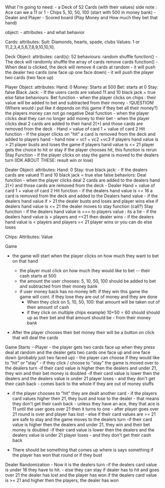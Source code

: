 What I'm going to need:
     - a Deck of 52 Cards (with their values)
        side note : Ace can we a 11 or 1
     - Chips 5, 10, 50, 100 (start with 500 in money bank)
     - Dealer and Player
     -  Scored board (Play Money and How much they bet that hand)

object:
	- attributes 
	- and what behavior

Cards:
	attributes: 
		Suit: Diamonds, hearts, spade, clubs
		Values: 1 or 11,2,3,4,5,6,7,8,9,10,10,10,

Deck Object: 
	attributes: 
		card(s): 52
	behaviours: 
		random shuffle function()
			- The deck will randomly shuffle the array of cards
		remove cards function() 
			- When deal is clicked, the deck will remove 4 cards at random
			- it will push the dealer two cards (one face up one face down)
			- it will push the player two cards (two face up)

Player Object: 
	attributes: 
		Hand: 0 
		Money: Starts at 500
		Bet: starts at 0
		Stay: false
		Black Jack: 
			- If the users cards are valued 11 and 10 black jack = true
			else false
	behaviours:
		Bet function
			- when the player clicks on chips : their value will be added to bet and subtracted from their money
			- !QUESTION! (Where would i put like it depends on this game if they bet all their money?) the players money can not go negative
		Deal function
			- when the player clicks deal they can no longer add money to their bet
			- when the player clicks deal 2 cards are added to their hand 2(+) and those cards are removed from the deck
			- Hand = value of card 1 + value of card 2
		Hit function
			- If the player clicks on "hit" a card is removed from the deck and added to players hand
			- hand now = vc1 + vc2 +vc3
				if players hand value is > 21 player busts and loses the game
				if players hand value is <= 21 player gets the choice to hit or stay
				if the player chooses hit, this function is rerun
		Stay Function
			- if the player clicks on stay the game is moved to the dealers turn
		(IDK ABOUT THESE: result win or lose)

Dealer Object:
	attributes:
		Hand: 0
		Stay: true
		black jack: 
			- If the dealers cards are valued 11 and 10 black jack = true
			else false
	behaviors:
		Deal function
			- when the player clicks deal 2 cards are added to the dealers hand 2(+) and those cards are removed from the deck
			- Dealer Hand = value of card 1 + value of card 2
		Hit function 
			- if the dealers hand value is <= 16 
				a card is removed from the deck and added to the Dealers hand value
				- if the dealers hand value if > 21 the dealer busts and loses and player wins
				else if dealers hand value is <= 21 the dealer moves to stay function (call?)
		Stay function 
			- if the dealers hand value is === to players value : its a tie
			- if the dealers hand value is > players and =<21 then dealer wins
			- if the dealers hand value is < players and players =< 21 player wins
			or you can do else loses

Chips:
	Attributes: 
		Value










Game 
- the game will start when the player clicks on how much they want to bet on that hand
	- the player must click on how much they would like to bet -- their cash starts at 500
	- the amount the user chooses: 5, 10, 50, 100 should be added to bet and subtracted from their money bank
	- if user money back has no money left: if they win this game the game will cont. if they lose they are out of money and they are done
       - When they click on 5, 10, 50, 100: that amount will be taken out of their amount of cash
        - if they click on multiple chips example) 10+50 = 60 should should up as their bet and that amount should be - from their money bank

 - After the player chooses their bet money their will be a button on click that will deal the cards

Game Starts --Player
	- the player gets two cards face up when they press deal at random and the dealer gets two cards one face up and one face down (probably just two faced up)
	- the player can choose if they would like to "hit" or "stay"
    - if they click / choose to "stay" the game is moved over to the dealers turn
          -if their card value is higher then the dealers and under 21, they win and their bet money is doubled
          -if  their card value is lower then the dealers and the dealers value is under 21 player loses
              - and they don't get their cash back
              - comes back to the whole if they are out of money stuffs
   
- if the player chooses to "hit" they are dealt another card
          - if the players card values higher then 21, they bust and lose to the dealer 
                   - that means they don't get their cash back
                   - unless they have an ace, they that ace is 11 until the user goes over 21 then it turns to one
                   - after player goes over 21 round is over and player has lost
          - else if their card values are >= 21 are safe to stay and the game moves to the dealers turn
                  -if their card value is higher then the dealers and under 21, they win and their bet money is doubled
                   -if  their card value is lower then the dealers and the dealers value is under 21 player loses
                    - and they don't get their cash back

- There should be something that comes up where is says something if the player has won that round or if they bust 

Dealer Randomization 
	- Now it is the dealers turn
		-if the dealers card value is under 16 they have to hit.
		- else they can stay
			if dealer has to hit and goes over 21 the dealer has lost and the player has won
			if the dealers card value is >= 21 and higher then the players, the dealer has won

